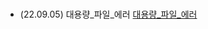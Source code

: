 # 

- (22.09.05) 대용량_파일_에러 [대용량_파일_에러](https://github.com/karlbulee/ML/blob/main/Git/%EB%8C%80%EC%9A%A9%EB%9F%89_%ED%8C%8C%EC%9D%BC_%EC%97%90%EB%9F%AC.ipynb "대용량 파일 에러")
